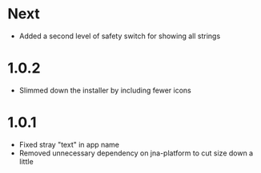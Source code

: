 # Next
- Added a second level of safety switch for showing all strings

# 1.0.2
- Slimmed down the installer by including fewer icons

# 1.0.1
- Fixed stray "text" in app name
- Removed unnecessary dependency on jna-platform to cut size down a little
